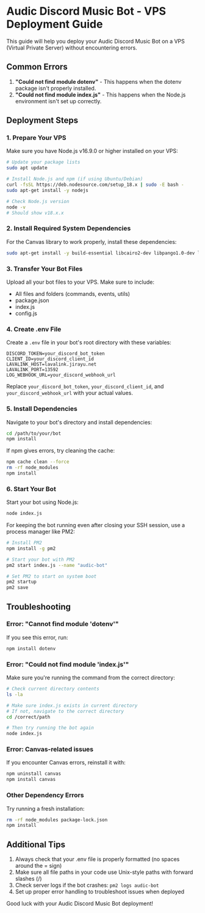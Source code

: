 # Audic Discord Music Bot - VPS Deployment Guide

This guide will help you deploy your Audic Discord Music Bot on a VPS (Virtual Private Server) without encountering errors.

## Common Errors

1. **"Could not find module dotenv"** - This happens when the dotenv package isn't properly installed.
2. **"Could not find module index.js"** - This happens when the Node.js environment isn't set up correctly.

## Deployment Steps

### 1. Prepare Your VPS

Make sure you have Node.js v16.9.0 or higher installed on your VPS:

```bash
# Update your package lists
sudo apt update

# Install Node.js and npm (if using Ubuntu/Debian)
curl -fsSL https://deb.nodesource.com/setup_18.x | sudo -E bash -
sudo apt-get install -y nodejs

# Check Node.js version
node -v
# Should show v18.x.x
```

### 2. Install Required System Dependencies

For the Canvas library to work properly, install these dependencies:

```bash
sudo apt-get install -y build-essential libcairo2-dev libpango1.0-dev libjpeg-dev libgif-dev librsvg2-dev
```

### 3. Transfer Your Bot Files

Upload all your bot files to your VPS. Make sure to include:
- All files and folders (commands, events, utils)
- package.json
- index.js
- config.js

### 4. Create .env File

Create a `.env` file in your bot's root directory with these variables:

```
DISCORD_TOKEN=your_discord_bot_token
CLIENT_ID=your_discord_client_id
LAVALINK_HOST=lavalink.jirayu.net
LAVALINK_PORT=13592
LOG_WEBHOOK_URL=your_discord_webhook_url
```

Replace `your_discord_bot_token`, `your_discord_client_id`, and `your_discord_webhook_url` with your actual values.

### 5. Install Dependencies

Navigate to your bot's directory and install dependencies:

```bash
cd /path/to/your/bot
npm install
```

If npm gives errors, try cleaning the cache:

```bash
npm cache clean --force
rm -rf node_modules
npm install
```

### 6. Start Your Bot

Start your bot using Node.js:

```bash
node index.js
```

For keeping the bot running even after closing your SSH session, use a process manager like PM2:

```bash
# Install PM2
npm install -g pm2

# Start your bot with PM2
pm2 start index.js --name "audic-bot"

# Set PM2 to start on system boot
pm2 startup
pm2 save
```

## Troubleshooting

### Error: "Cannot find module 'dotenv'"

If you see this error, run:

```bash
npm install dotenv
```

### Error: "Could not find module 'index.js'"

Make sure you're running the command from the correct directory:

```bash
# Check current directory contents
ls -la

# Make sure index.js exists in current directory
# If not, navigate to the correct directory
cd /correct/path

# Then try running the bot again
node index.js
```

### Error: Canvas-related issues

If you encounter Canvas errors, reinstall it with:

```bash
npm uninstall canvas
npm install canvas
```

### Other Dependency Errors

Try running a fresh installation:

```bash
rm -rf node_modules package-lock.json
npm install
```

## Additional Tips

1. Always check that your .env file is properly formatted (no spaces around the = sign)
2. Make sure all file paths in your code use Unix-style paths with forward slashes (/)
3. Check server logs if the bot crashes: `pm2 logs audic-bot`
4. Set up proper error handling to troubleshoot issues when deployed

Good luck with your Audic Discord Music Bot deployment!